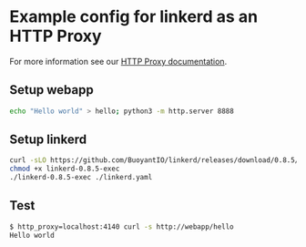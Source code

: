 # Example config for linkerd as an HTTP Proxy

For more information see our
[HTTP Proxy documentation](https://linkerd.io/getting-started/http-proxy/).

## Setup webapp

```bash
echo "Hello world" > hello; python3 -m http.server 8888
```

## Setup linkerd

```bash
curl -sLO https://github.com/BuoyantIO/linkerd/releases/download/0.8.5/linkerd-0.8.5-exec
chmod +x linkerd-0.8.5-exec
./linkerd-0.8.5-exec ./linkerd.yaml
```

## Test

```bash
$ http_proxy=localhost:4140 curl -s http://webapp/hello
Hello world
```

